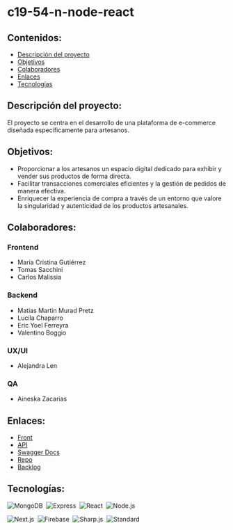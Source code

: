 # c19-54-n-node-react

## Contenidos:

- [Descripción del proyecto](#Descripción-del-proyecto)
- [Objetivos](#objetivos)
- [Colaboradores](#colaboradores)
- [Enlaces](#enlaces)
- [Tecnologías](#tecnologías)

## Descripción del proyecto:

El proyecto se centra en el desarrollo de una plataforma de e-commerce diseñada específicamente para artesanos.

## Objetivos:

- Proporcionar a los artesanos un espacio digital dedicado para exhibir y vender sus productos de forma directa.
- Facilitar transacciones comerciales eficientes y la gestión de pedidos de manera efectiva.
- Enriquecer la experiencia de compra a través de un entorno que valore la singularidad y autenticidad de los productos artesanales.

## Colaboradores:

### Frontend

- Maria Cristina Gutiérrez
- Tomas Sacchini
- Carlos Malissia

### Backend

- Matias Martin Murad Pretz
- Lucila Chaparro
- Eric Yoel Ferreyra
- Valentino Boggio

### UX/UI

- Alejandra Len

### QA

- Aineska Zacarias

## Enlaces:

- [Front](https://ecommerce-artisan.vercel.app/)
- [API](https://api-react-node.vercel.app/)
- [Swagger Docs](https://api-docu.netlify.app/)
- [Repo](https://github.com/No-Country-simulation/c19-54-n-node-react/)
- [Backlog](https://github.com/orgs/No-Country-simulation/projects/17)

## Tecnologías:

![MongoDB](https://img.shields.io/badge/-MongoDB-05122A?style=flat&logo=mongodb)&nbsp;
![Express](https://img.shields.io/badge/-Express-05122A?style=flat&logo=express)&nbsp;
![React](https://img.shields.io/badge/-React-05122A?style=flat&logo=react)&nbsp;
![Node.js](https://img.shields.io/badge/-Node.js-05122A?style=flat&logo=node.js)&nbsp;

![Next.js](https://img.shields.io/badge/-Next.js-05122A?style=flat&logo=next.js)&nbsp;
![Firebase](https://img.shields.io/badge/-Firebase-05122A?style=flat&logo=firebase)&nbsp;
![Sharp.js](https://img.shields.io/badge/-Sharp-05122A?style=flat&logo=sharp)&nbsp;
![Standard](https://img.shields.io/badge/-Standard-05122A?style=flat&logo=standardjs)&nbsp;
